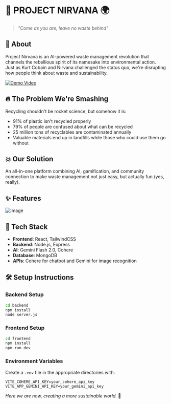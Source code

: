 # 🎸 PROJECT NIRVANA 🌍
> *"Come as you are, leave no waste behind"*

## 🌟 About
Project Nirvana is an AI-powered waste management revolution that channels the rebellious spirit of its namesake into environmental action. Just as Kurt Cobain and Nirvana challenged the status quo, we're disrupting how people think about waste and sustainability.

[![Demo Video](https://github.com/user-attachments/assets/37c9cb49-b2d1-42cc-994c-2165c3d30b01)](https://youtu.be/8gVX4LTQlL0?si=gbeqQ6UJutIzyM4q)

## 🔥 The Problem We're Smashing
Recycling shouldn't be rocket science, but somehow it is:
- 91% of plastic isn't recycled properly
- 79% of people are confused about what can be recycled
- 25 million tons of recyclables are contaminated annually
- Valuable materials end up in landfills while those who could use them go without

## 💥 Our Solution
An all-in-one platform combining AI, gamification, and community connection to make waste management not just easy, but actually fun (yes, really).

## ✨ Features

![image](https://github.com/user-attachments/assets/a4e97c1b-6710-4363-b9c7-381751750d67)

## 🚀 Tech Stack
- **Frontend**: React, TailwindCSS
- **Backend**: Node.js, Express
- **AI**: Gemini Flash 2.0, Cohere
- **Database**: MongoDB
- **APIs**: Cohere for chatbot and Gemini for image recognition

## 🛠️ Setup Instructions

### Backend Setup
```bash
cd backend
npm install
node server.js
```

### Frontend Setup
```bash
cd frontend
npm install
npm run dev
```

### Environment Variables
Create a `.env` file in the appropriate directories with:
```
VITE_COHERE_API_KEY=your_cohere_api_key
VITE_APP_GEMINI_API_KEY=your_gemini_api_key
```

*Here we are now, creating a more sustainable world.* 🌱
